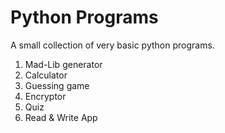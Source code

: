 # Python Programs

A small collection of very basic python programs.

1. Mad-Lib generator
2. Calculator
3. Guessing game
4. Encryptor
5. Quiz
6. Read & Write App
